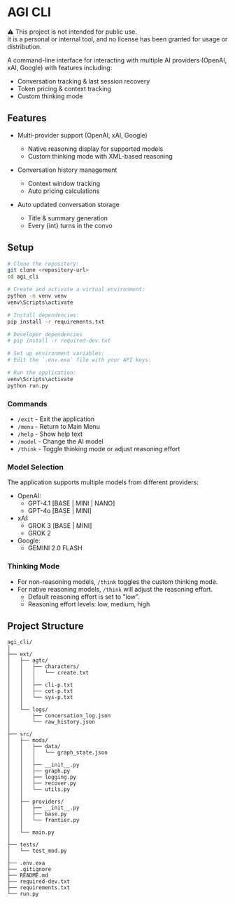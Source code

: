 # AGI CLI

⚠️ This project is not intended for public use.  
It is a personal or internal tool, and no license has been granted for usage or distribution.

A command-line interface for interacting with multiple AI providers (OpenAI, xAI, Google) with features including: 
- Conversation tracking & last session recovery
- Token pricing & context tracking
- Custom thinking mode

## Features

- Multi-provider support (OpenAI, xAI, Google)
    - Native reasoning display for supported models
    - Custom thinking mode with XML-based reasoning

- Conversation history management
    - Context window tracking
    - Auto pricing calculations

- Auto updated conversation storage
    - Title & summary generation
    - Every {int} turns in the convo

## Setup

```bash
# Clone the repository:
git clone <repository-url>
cd agi_cli

# Create and activate a virtual environment:
python -m venv venv
venv\Scripts\activate

# Install dependencies:
pip install -r requirements.txt

# Developer dependencies
# pip install -r required-dev.txt

# Set up environment variables:
# Edit the `.env.exa` file with your API keys:

# Run the application:
venv\Scripts\activate
python run.py
```

### Commands

- `/exit` - Exit the application
- `/menu` - Return to Main Menu
- `/help` - Show help text
- `/model` - Change the AI model
- `/think` - Toggle thinking mode or adjust reasoning effort

### Model Selection

The application supports multiple models from different providers:

- OpenAI: 
    - GPT-4.1 [BASE | MINI | NANO]
    - GPT-4o [BASE | MINI]
- xAI: 
    - GROK 3 [BASE | MINI]
    - GROK 2
- Google: 
    - GEMINI 2.0 FLASH

### Thinking Mode

- For non-reasoning models, `/think` toggles the custom thinking mode.
- For native reasoning models, `/think` will adjust the reasoning effort. 
    - Default reasoning effort is set to "low".
    - Reasoning effort levels: low, medium, high

## Project Structure

```plaintext
agi_cli/
│
├── ext/
│   ├── agtc/
│   │   ├── characters/
│   │   │   └── create.txt
│   │   │
│   │   ├── cli-p.txt
│   │   ├── cot-p.txt
│   │   └── sys-p.txt
│   │    
│   └── logs/
│       ├── concersation_log.json
│       └── raw_history.json
│
├── src/
│   ├── mods/
│   │   ├── data/
│   │   │   └── graph_state.json
│   │   │
│   │   ├── __init__.py
│   │   ├── graph.py
│   │   ├── logging.py
│   │   ├── recover.py
│   │   └── utils.py
│   │   
│   ├── providers/
│   │   ├── __init__.py
│   │   ├── base.py
│   │   └── frontier.py
│   │   
│   └── main.py
│
├── tests/
│   └── test_mod.py
│
├── .env.exa
├── .gitignore
├── README.md
├── required-dev.txt
├── requirements.txt
└── run.py
```